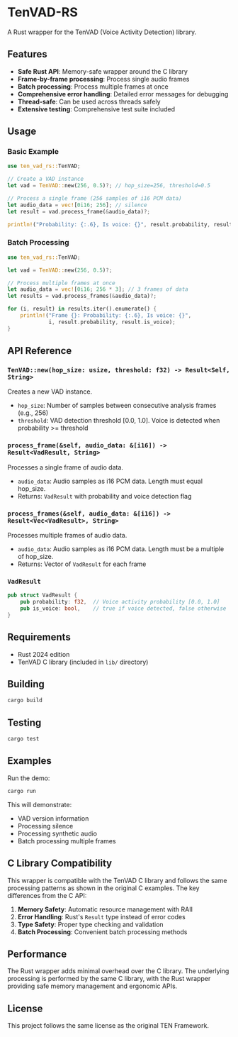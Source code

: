 # TenVAD-RS

A Rust wrapper for the TenVAD (Voice Activity Detection) library.

## Features

- **Safe Rust API**: Memory-safe wrapper around the C library
- **Frame-by-frame processing**: Process single audio frames
- **Batch processing**: Process multiple frames at once
- **Comprehensive error handling**: Detailed error messages for debugging
- **Thread-safe**: Can be used across threads safely
- **Extensive testing**: Comprehensive test suite included

## Usage

### Basic Example

```rust
use ten_vad_rs::TenVAD;

// Create a VAD instance
let vad = TenVAD::new(256, 0.5)?; // hop_size=256, threshold=0.5

// Process a single frame (256 samples of i16 PCM data)
let audio_data = vec![0i16; 256]; // silence
let result = vad.process_frame(&audio_data)?;

println!("Probability: {:.6}, Is voice: {}", result.probability, result.is_voice);
```

### Batch Processing

```rust
use ten_vad_rs::TenVAD;

let vad = TenVAD::new(256, 0.5)?;

// Process multiple frames at once
let audio_data = vec![0i16; 256 * 3]; // 3 frames of data
let results = vad.process_frames(&audio_data)?;

for (i, result) in results.iter().enumerate() {
    println!("Frame {}: Probability: {:.6}, Is voice: {}", 
             i, result.probability, result.is_voice);
}
```

## API Reference

### `TenVAD::new(hop_size: usize, threshold: f32) -> Result<Self, String>`

Creates a new VAD instance.

- `hop_size`: Number of samples between consecutive analysis frames (e.g., 256)
- `threshold`: VAD detection threshold [0.0, 1.0]. Voice is detected when probability >= threshold

### `process_frame(&self, audio_data: &[i16]) -> Result<VadResult, String>`

Processes a single frame of audio data.

- `audio_data`: Audio samples as i16 PCM data. Length must equal hop_size.
- Returns: `VadResult` with probability and voice detection flag

### `process_frames(&self, audio_data: &[i16]) -> Result<Vec<VadResult>, String>`

Processes multiple frames of audio data.

- `audio_data`: Audio samples as i16 PCM data. Length must be a multiple of hop_size.
- Returns: Vector of `VadResult` for each frame

### `VadResult`

```rust
pub struct VadResult {
    pub probability: f32,  // Voice activity probability [0.0, 1.0]
    pub is_voice: bool,    // true if voice detected, false otherwise
}
```

## Requirements

- Rust 2024 edition
- TenVAD C library (included in `lib/` directory)

## Building

```bash
cargo build
```

## Testing

```bash
cargo test
```

## Examples

Run the demo:

```bash
cargo run
```

This will demonstrate:
- VAD version information
- Processing silence
- Processing synthetic audio
- Batch processing multiple frames

## C Library Compatibility

This wrapper is compatible with the TenVAD C library and follows the same processing patterns as shown in the original C examples. The key differences from the C API:

1. **Memory Safety**: Automatic resource management with RAII
2. **Error Handling**: Rust's `Result` type instead of error codes
3. **Type Safety**: Proper type checking and validation
4. **Batch Processing**: Convenient batch processing methods

## Performance

The Rust wrapper adds minimal overhead over the C library. The underlying processing is performed by the same C library, with the Rust wrapper providing safe memory management and ergonomic APIs.

## License

This project follows the same license as the original TEN Framework.
